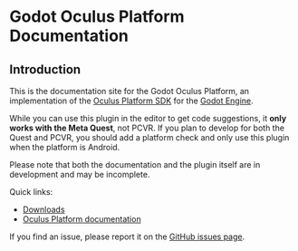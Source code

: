 # Godot Oculus Platform Documentation

## Introduction

This is the documentation site for the Godot Oculus Platform, an implementation of the [Oculus Platform SDK](https://developer.oculus.com/documentation/native/ps-platform-intro/) for the [Godot Engine](https://godotengine.org).

While you can use this plugin in the editor to get code suggestions, it **only works with the Meta Quest**, not PCVR. If you plan to develop for both the Quest and PCVR, you should add a platform check and only use this plugin when the platform is Android.

Please note that both the documentation and the plugin itself are in development and may be incomplete.

Quick links:

- [Downloads](/godot_oculus_platform/download/)
- [Oculus Platform documentation](https://developer.oculus.com/documentation/native/ps-platform-intro/)

If you find an issue, please report it on the [GitHub issues page](https://github.com/decacis/godot_oculus_platform/issues).

